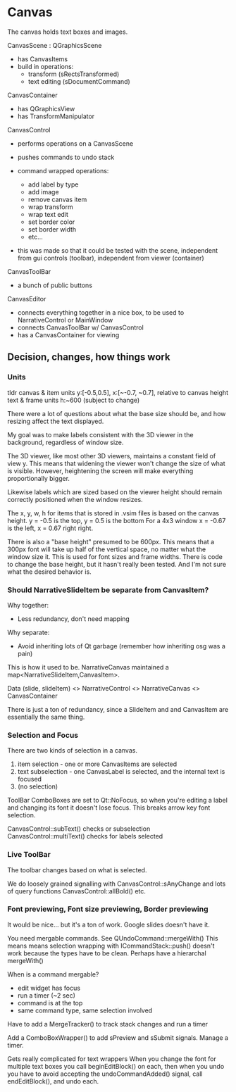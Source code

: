 # Canvas

The canvas holds text boxes and images.

CanvasScene : QGraphicsScene
- has CanvasItems
- build in operations:
    - transform (sRectsTransformed)
    - text editing (sDocumentCommand)

CanvasContainer
- has QGraphicsView
- has TransformManipulator

CanvasControl
- performs operations on a CanvasScene
- pushes commands to undo stack
- command wrapped operations:
    - add label by type
    - add image
    - remove canvas item
    - wrap transform
    - wrap text edit
    - set border color
    - set border width
    - etc...

- this was made so that it could be tested with the scene, independent from gui controls (toolbar), independent from viewer (container)

CanvasToolBar
- a bunch of public buttons

CanvasEditor
- connects everything together in a nice box, to be used to NarrativeControl or MainWindow
- connects CanvasToolBar w/ CanvasControl
- has a CanvasContainer for viewing


## Decision, changes, how things work

### Units

tldr
canvas & item units y:[-0.5,0.5], x:[~-0.7, ~0.7], relative to canvas height
text & frame units h:~600 (subject to change)

There were a lot of questions about what the base size should be, and how resizing affect the text displayed.

My goal was to make labels consistent with the 3D viewer in the background, regardless of window size.

The 3D viewer, like most other 3D viewers, maintains a constant field of view y. This means that widening the viewer won't change the size of what is visible. However, heightening the screen will make everything proportionally bigger.

Likewise labels which are sized based on the viewer height should remain correctly positioned when the window resizes.

The x, y, w, h for items that is stored in .vsim files is based on the canvas height.
y = -0.5 is the top, y = 0.5 is the bottom
For a 4x3 window x = -0.67 is the left, x = 0.67 right right.

There is also a "base height" presumed to be 600px. This means that a 300px font will take up half of the vertical space, no matter what the window size it. This is used for font sizes and frame widths. There is code to change the base height, but it hasn't really been tested. And I'm not sure what the desired behavior is.

### Should NarrativeSlideItem be separate from CanvasItem?

Why together:
- Less redundancy, don't need mapping

Why separate:
- Avoid inheriting lots of Qt garbage (remember how inheriting osg was a pain)

This is how it used to be. NarrativeCanvas maintained a map<NarrativeSlideItem,CanvasItem>.

Data (slide, slideItem) <> NarrativeControl <> NarrativeCanvas <> CanvasContainer

There is just a ton of redundancy, since a SlideItem and and CanvasItem are essentially the same thing.

### Selection and Focus

There are two kinds of selection in a canvas.
1. item selection - one or more CanvasItems are selected
2. text subselection - one CanvasLabel is selected, and the internal text is focused
3. (no selection)

ToolBar ComboBoxes are set to Qt::NoFocus, so when you're editing a label and changing its font it doesn't lose focus. This breaks arrow key font selection.

CanvasControl::subText() checks or subselection
CanvasControl::multiText() checks for labels selected

### Live ToolBar

The toolbar changes based on what is selected.

We do loosely grained signalling with CanvasControl::sAnyChange and lots of query functions CanvasControl::allBold() etc.

### Font previewing, Font size previewing, Border previewing

It would be nice... but it's a ton of work. Google slides doesn't have it.

You need mergable commands. See QUndoCommand::mergeWith()
  This means means selection wrapping with ICommandStack::push() doesn't work because the types have to be clean. Perhaps have a hierarchal mergeWith()

When is a command mergable?
- edit widget has focus
- run a timer (~2 sec)
- command is at the top
- same command type, same selection involved

Have to add a MergeTracker() to track stack changes and run a timer

Add a ComboBoxWrapper() to add sPreview and sSubmit signals. Manage a timer.

Gets really complicated for text wrappers
When you change the font for multiple text boxes you call beginEditBlock() on each, then when you undo you have to avoid accepting the undoCommandAdded() signal, call endEditBlock(), and undo each.